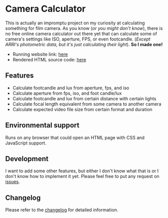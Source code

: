 # Camera Calculator
This is actually an impromptu project on my curiosity at calculating something for film camera. As you know (*or you might don't know*), there is no free online camera calculator out there yet that can calculate some of camera's settings like ISO, aperture, FPS, or even footcandle. (*Except ARRI's photometric data, but it's just calculating their light*). **So I made one!**

* Running website link: [here](https://cameracalc.reinaldyrafli.com/)
* Rendered HTML source code: [here](https://github.com/aldy505/cameracalc/tree/production)

## Features

- Calculate footcandle and lux from aperture, fps, and iso
- Calculate aperture from fps, iso, and foot candle/lux
- Calculate footcandle and lux from certain distance with certain lights
- Calculate focal length equivalent from some camera to another camera
- Calculate expected video file size from certain format and duration

## Environmental support

Runs on any browser that could open an HTML page with CSS and JavaScript support.

## Development

I want to add some other features, but either I don't know what that is or I don't know how to implement it yet.
Please feel free to put any request on [issues](https://github.com/aldy505/cameracalc/issues).

## Changelog

Please refer to the [changelog](https://github.com/aldy505/cameracalc/blob/master/CHANGELOG.md) for detailed information.

 

